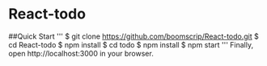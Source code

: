 # React-todo

##Quick Start
'''
$ git clone https://github.com/boomscrip/React-todo.git
$ cd React-todo
$ npm install
$ cd todo
$ npm install
$ npm start
'''
Finally, open http://localhost:3000 in your browser.


